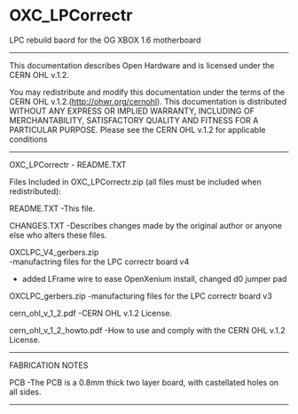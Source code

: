 # OXC_LPCorrectr
LPC rebuild baord for the OG XBOX 1.6 motherboard 

-------------------------------------------------------
This documentation describes Open Hardware and is licensed under the CERN OHL v.1.2.

You may redistribute and modify this documentation under the terms of the CERN OHL v.1.2.(http://ohwr.org/cernohl). 
This documentation is distributed WITHOUT ANY EXPRESS OR IMPLIED WARRANTY, INCLUDING OF MERCHANTABILITY, SATISFACTORY QUALITY AND FITNESS FOR A PARTICULAR PURPOSE. 
Please see the CERN OHL v.1.2 for applicable conditions

-------------------------------------------------------

OXC_LPCorrectr   - README.TXT

Files Included in OXC_LPCorrectr.zip (all files must be included when redistributed):

README.TXT
-This file.
	
CHANGES.TXT
-Describes changes made by the original author or anyone else who alters these files.

OXCLPC_V4_gerbers.zip  
-manufactring files for the LPC correctr board v4
- added LFrame wire to ease OpenXenium install, changed d0 jumper pad

OXCLPC_gerbers.zip
-manufacturing files for the LPC correctr board v3

cern_ohl_v_1_2.pdf
-CERN OHL v.1.2 License.
	
cern_ohl_v_1_2_howto.pdf
-How to use and comply with the CERN OHL v.1.2 License.
	
-------------------------------------------------------

FABRICATION NOTES

PCB
-The PCB is a 0.8mm thick two layer board, with castellated holes on all sides.

-------------------------------------------------------
